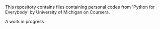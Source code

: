 This repository contains files containing personal codes from 'Python for Everybody' by University of Michigan on Coursera.

A work in progress
